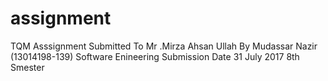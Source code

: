 # assignment
TQM Asssignment Submitted To Mr .Mirza Ahsan Ullah By Mudassar Nazir (13014198-139)
Software Enineering
Submission Date 31 July 2017
8th Smester
